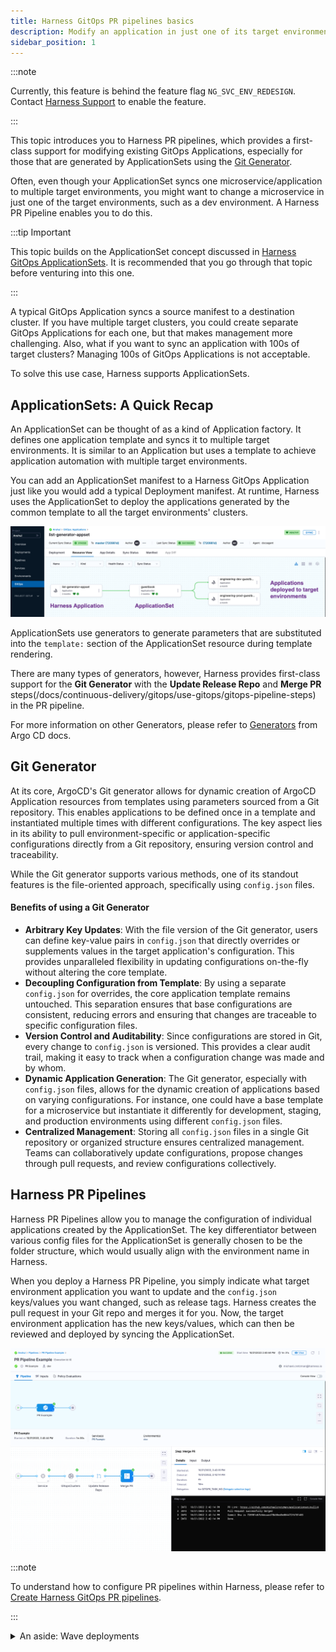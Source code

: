 ```yaml
---
title: Harness GitOps PR pipelines basics
description: Modify an application in just one of its target environments.
sidebar_position: 1
---
```


:::note

Currently, this feature is behind the feature flag `NG_SVC_ENV_REDESIGN`. Contact [Harness Support](mailto:support@harness.io) to enable the feature.

:::

This topic introduces you to Harness PR pipelines, which provides a first-class support for modifying existing GitOps Applications, especially for those that are generated by ApplicationSets using the [Git Generator](https://argocd-applicationset.readthedocs.io/en/stable/Generators-Git/).

Often, even though your ApplicationSet syncs one microservice/application to multiple target environments, you might want to change a microservice in just one of the target environments, such as a dev environment. A Harness PR Pipeline enables you to do this.

:::tip Important

This topic builds on the ApplicationSet concept discussed in [Harness GitOps ApplicationSets](/docs/continuous-delivery/gitops/applicationsets/harness-git-ops-application-set-tutorial). It is recommended that you go through that topic before venturing into this one.

:::

A typical GitOps Application syncs a source manifest to a destination cluster. If you have multiple target clusters, you could create separate GitOps Applications for each one, but that makes management more challenging. Also, what if you want to sync an application with 100s of target clusters? Managing 100s of GitOps Applications is not acceptable.

To solve this use case, Harness supports ApplicationSets.

## ApplicationSets: A Quick Recap

An ApplicationSet can be thought of as a kind of Application factory. It defines one application template and syncs it to multiple target environments. It is similar to an Application but uses a template to achieve application automation with multiple target environments.

You can add an ApplicationSet manifest to a Harness GitOps Application just like you would add a typical Deployment manifest. At runtime, Harness uses the ApplicationSet to deploy the applications generated by the common template to all the target environments' clusters.

![](static/harness-git-ops-application-set-tutorial-61.png)

ApplicationSets use generators to generate parameters that are substituted into the `template:` section of the ApplicationSet resource during template rendering.

There are many types of generators, however, Harness provides first-class support for the **Git Generator** with the **Update Release Repo** and **Merge PR** steps(/docs/continuous-delivery/gitops/use-gitops/gitops-pipeline-steps) in the PR pipeline.

For more information on other Generators, please refer to [Generators](https://argocd-applicationset.readthedocs.io/en/stable/Generators/) from Argo CD docs.

## Git Generator

At its core, ArgoCD's Git generator allows for dynamic creation of ArgoCD Application resources from templates using parameters sourced from a Git repository. This enables applications to be defined once in a template and instantiated multiple times with different configurations. The key aspect lies in its ability to pull environment-specific or application-specific configurations directly from a Git repository, ensuring version control and traceability.

While the Git generator supports various methods, one of its standout features is the file-oriented approach, specifically using `config.json` files.

#### Benefits of using a Git Generator

- **Arbitrary Key Updates**: With the file version of the Git generator, users can define key-value pairs in `config.json` that directly overrides or supplements values in the target application's configuration. This provides unparalleled flexibility in updating configurations on-the-fly without altering the core template.
- **Decoupling Configuration from Template**: By using a separate `config.json` for overrides, the core application template remains untouched. This separation ensures that base configurations are consistent, reducing errors and ensuring that changes are traceable to specific configuration files.
- **Version Control and Auditability**: Since configurations are stored in Git, every change to `config.json` is versioned. This provides a clear audit trail, making it easy to track when a configuration change was made and by whom.
- **Dynamic Application Generation**: The Git generator, especially with `config.json` files, allows for the dynamic creation of applications based on varying configurations. For instance, one could have a base template for a microservice but instantiate it differently for development, staging, and production environments using different `config.json` files.
- **Centralized Management**: Storing all `config.json` files in a single Git repository or organized structure ensures centralized management. Teams can collaboratively update configurations, propose changes through pull requests, and review configurations collectively.

## Harness PR Pipelines

Harness PR Pipelines allow you to manage the configuration of individual applications created by the ApplicationSet. The key differentiator between various config files for the ApplicationSet is generally chosen to be the folder structure, which would usually align with the environment name in Harness.

When you deploy a Harness PR Pipeline, you simply indicate what target environment application you want to update and the `config.json` keys/values you want changed, such as release tags. Harness creates the pull request in your Git repo and merges it for you. Now, the target environment application has the new keys/values, which can then be reviewed and deployed by syncing the ApplicationSet.

![](static/harness-git-ops-application-set-tutorial-62.png)

:::note

To understand how to configure PR pipelines within Harness, please refer to [Create Harness GitOps PR pipelines](/docs/continuous-delivery/gitops/pr-pipelines/pr-pipelines).

:::

<details>
<summary>An aside: Wave deployments</summary>

You often hear the term wave deployments used when PR Pipelines are discussed.

A wave deployment is a deployment strategy in Continuous Delivery that involves releasing changes to a portion of users at a time, rather than all users at once. Typically, this is done using separate cloud regions for each target environment.

Wave deployments help reduce the risk of deployment failures and allow for quick recovery. The changes are rolled out in waves, typically starting with a group of users in one region and gradually expanding to the entire user base across all regions. This approach allows for a more controlled and monitored rollout of changes, improving the overall quality and stability of the deployment process.

With Harness GitOps, you can implement wave deployments by creating multiple environments for your application: one environment for each cloud region. Then, gradually promote changes from one environment to the next. This way, you can test changes in a safe and controlled manner before releasing them to the entire user base.

PR Pipelines support the wave deployments practice by allowing you to change a microservice in each target environment as needed.
</details>
